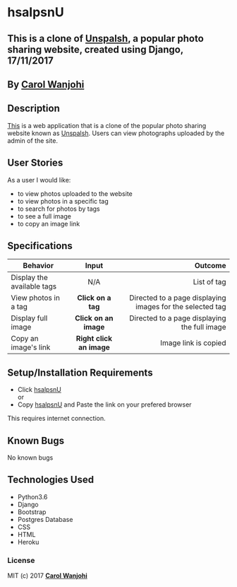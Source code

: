 # hsalpsnU
## This is a clone of [Unspalsh](https://unsplash.com/), a popular photo sharing website, created using Django, 17/11/2017


## By **[Carol Wanjohi](https://github.com/carolwanjohi)**

## Description
[This]() is a web application that is a clone of the popular photo sharing website known as [Unspalsh](https://unsplash.com/). Users can view photographs uploaded by the admin of the site.

## User Stories
As a user I would like:
* to view photos uploaded to the website
* to view photos in a specific tag
* to search for photos by tags
* to see a full image 
* to copy an image link

## Specifications
| Behavior        | Input           | Outcome  |
| ------------- |:-------------:| -----:|
| Display the available tags | N/A | List of tag |
| View photos in a tag | **Click on a tag** | Directed to a page displaying images for the selected tag |
| Display full image | **Click on an image** | Directed to a page displaying the full image |
| Copy an image's link | **Right click an image** | Image link is copied |

## Setup/Installation Requirements

* Click [hsalpsnU]() <br/>
  or <br/>
* Copy [hsalpsnU]() and  Paste the link on your prefered browser

This requires internet connection.

## Known Bugs

No known bugs

## Technologies Used
- Python3.6
- Django
- Bootstrap
- Postgres Database
- CSS
- HTML
- Heroku

### License

MIT (c) 2017 **[Carol Wanjohi](https://github.com/carolwanjohi)**



